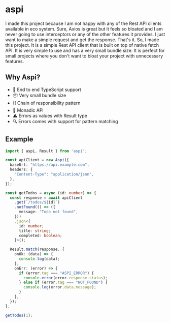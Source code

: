 # aspi

I made this project because I am not happy with any of the Rest API clients available in eco system. Sure, Axios is great but it feels so bloated and I am never going to use interceptors or any of the other features it provides. I just want to make a simple request and get the response. That's it. So, I made this project. It is a simple Rest API client that is built on top of native fetch API. It is very simple to use and has a very small bundle size. It is perfect for small projects where you don't want to bloat your project with unnecessary features.

## Why Aspi?
- 🔷 End to end TypeScript support
- 📦 Very small bundle size
- ⛓️ Chain of responsibility pattern
- 🧮 Monadic API
- ⚠️ Errors as values with Result type
- 🔍 Errors comes with support for pattern matching


## Example
```typescript
import { aspi, Result } from 'aspi';

const apiClient = new Aspi({
  baseUrl: "https://api.example.com",
  headers: {
    "Content-Type": "application/json",
  },
});

const getTodos = async (id: number) => {
  const response = await apiClient
    .get(`/todos/${id}`)
    .notFound(() => ({
      message: "Todo not found",
    }))
    .json<{
      id: number;
      title: string;
      completed: boolean;
    }>();

  Result.match(response, {
    onOk: (data) => {
      console.log(data);
    },
    onErr: (error) => {
      if (error.tag === "ASPI_ERROR") {
        console.error(error.response.status);
      } else if (error.tag === "NOT_FOUND") {
        console.log(error.data.message);
      }
    },
  });
};

getTodos(1);
```
